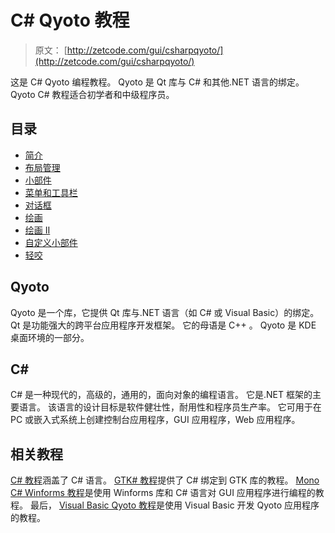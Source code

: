 # C# Qyoto 教程

> 原文： [http://zetcode.com/gui/csharpqyoto/](http://zetcode.com/gui/csharpqyoto/)

这是 C# Qyoto 编程教程。 Qyoto 是 Qt 库与 C# 和其他.NET 语言的绑定。 Qyoto C# 教程适合初学者和中级程序员。

## 目录



*   [简介](introduction/)
*   [布局管理](layoutmanagement/)
*   [小部件](widgets/)
*   [菜单和工具栏](menustoolbars/)
*   [对话框](dialogs/)
*   [绘画](painting/)
*   [绘画 II](paintingII/)
*   [自定义小部件](customwidget/)
*   [轻咬](nibbles/)



## Qyoto

Qyoto 是一个库，它提供 Qt 库与.NET 语言（如 C# 或 Visual Basic）的绑定。 Qt 是功能强大的跨平台应用程序开发框架。 它的母语是 C++ 。 Qyoto 是 KDE 桌面环境的一部分。

## C# 

C# 是一种现代的，高级的，通用的，面向对象的编程语言。 它是.NET 框架的主要语言。 该语言的设计目标是软件健壮性，耐用性和程序员生产率。 它可用于在 PC 或嵌入式系统上创建控制台应用程序，GUI 应用程序，Web 应用程序。

## 相关教程

[C# 教程](/lang/csharp/)涵盖了 C# 语言。 [GTK# 教程](/gui/gtksharp/)提供了 C# 绑定到 GTK 库的教程。 [Mono C# Winforms 教程](/gui/csharpwinforms/)是使用 Winforms 库和 C# 语言对 GUI 应用程序进行编程的教程。 最后， [Visual Basic Qyoto 教程](/gui/vbqyoto/)是使用 Visual Basic 开发 Qyoto 应用程序的教程。